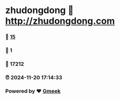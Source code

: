 # zhudongdong :link: http://zhudongdong.com 
### :page_facing_up: [15](http://zhudongdong.com/tag.html) 
### :speech_balloon: 1 
### :hibiscus: 17212 
### :alarm_clock: 2024-11-20 17:14:33 
### Powered by :heart: [Gmeek](https://github.com/Meekdai/Gmeek)
